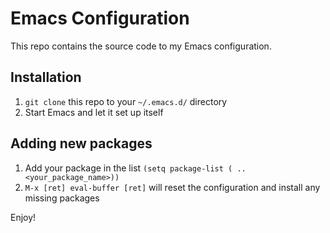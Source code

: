 # Emacs Configuration

This repo contains the source code to my Emacs configuration.

## Installation

1. `git clone` this repo to your `~/.emacs.d/` directory
2. Start Emacs and let it set up itself

## Adding new packages

1. Add your package in the list `(setq package-list ( .. <your_package_name>))`
2. `M-x [ret] eval-buffer [ret]` will reset the configuration and install any missing packages

Enjoy!
